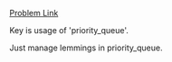 [Problem Link](https://uva.onlinejudge.org/index.php?option=com_onlinejudge&Itemid=8&category=24&page=show_problem&problem=919)

Key is usage of 'priority_queue'.

Just manage lemmings in priority_queue.